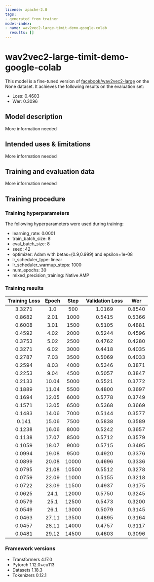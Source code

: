 ```yaml
---
license: apache-2.0
tags:
- generated_from_trainer
model-index:
- name: wav2vec2-large-timit-demo-google-colab
  results: []
---
```


<!-- This model card has been generated automatically according to the information the Trainer had access to. You
should probably proofread and complete it, then remove this comment. -->

# wav2vec2-large-timit-demo-google-colab

This model is a fine-tuned version of [facebook/wav2vec2-large](https://huggingface.co/facebook/wav2vec2-large) on the None dataset.
It achieves the following results on the evaluation set:
- Loss: 0.4603
- Wer: 0.3096

## Model description

More information needed

## Intended uses & limitations

More information needed

## Training and evaluation data

More information needed

## Training procedure

### Training hyperparameters

The following hyperparameters were used during training:
- learning_rate: 0.0001
- train_batch_size: 8
- eval_batch_size: 8
- seed: 42
- optimizer: Adam with betas=(0.9,0.999) and epsilon=1e-08
- lr_scheduler_type: linear
- lr_scheduler_warmup_steps: 1000
- num_epochs: 30
- mixed_precision_training: Native AMP

### Training results

| Training Loss | Epoch | Step  | Validation Loss | Wer    |
|:-------------:|:-----:|:-----:|:---------------:|:------:|
| 3.3271        | 1.0   | 500   | 1.0169          | 0.8540 |
| 0.8682        | 2.01  | 1000  | 0.5415          | 0.5366 |
| 0.6008        | 3.01  | 1500  | 0.5105          | 0.4881 |
| 0.4592        | 4.02  | 2000  | 0.5244          | 0.4596 |
| 0.3753        | 5.02  | 2500  | 0.4762          | 0.4280 |
| 0.3271        | 6.02  | 3000  | 0.4418          | 0.4035 |
| 0.2787        | 7.03  | 3500  | 0.5069          | 0.4033 |
| 0.2594        | 8.03  | 4000  | 0.5346          | 0.3871 |
| 0.2253        | 9.04  | 4500  | 0.5057          | 0.3847 |
| 0.2133        | 10.04 | 5000  | 0.5521          | 0.3772 |
| 0.1889        | 11.04 | 5500  | 0.4800          | 0.3697 |
| 0.1694        | 12.05 | 6000  | 0.5778          | 0.3749 |
| 0.1571        | 13.05 | 6500  | 0.5368          | 0.3669 |
| 0.1483        | 14.06 | 7000  | 0.5144          | 0.3577 |
| 0.141         | 15.06 | 7500  | 0.5838          | 0.3589 |
| 0.1238        | 16.06 | 8000  | 0.5242          | 0.3657 |
| 0.1138        | 17.07 | 8500  | 0.5712          | 0.3579 |
| 0.1059        | 18.07 | 9000  | 0.5715          | 0.3495 |
| 0.0994        | 19.08 | 9500  | 0.4920          | 0.3376 |
| 0.0899        | 20.08 | 10000 | 0.4696          | 0.3336 |
| 0.0795        | 21.08 | 10500 | 0.5512          | 0.3278 |
| 0.0759        | 22.09 | 11000 | 0.5155          | 0.3218 |
| 0.0722        | 23.09 | 11500 | 0.4937          | 0.3175 |
| 0.0625        | 24.1  | 12000 | 0.5750          | 0.3245 |
| 0.0579        | 25.1  | 12500 | 0.5473          | 0.3200 |
| 0.0549        | 26.1  | 13000 | 0.5079          | 0.3145 |
| 0.0463        | 27.11 | 13500 | 0.4895          | 0.3164 |
| 0.0457        | 28.11 | 14000 | 0.4757          | 0.3117 |
| 0.0481        | 29.12 | 14500 | 0.4603          | 0.3096 |


### Framework versions

- Transformers 4.17.0
- Pytorch 1.12.0+cu113
- Datasets 1.18.3
- Tokenizers 0.12.1
